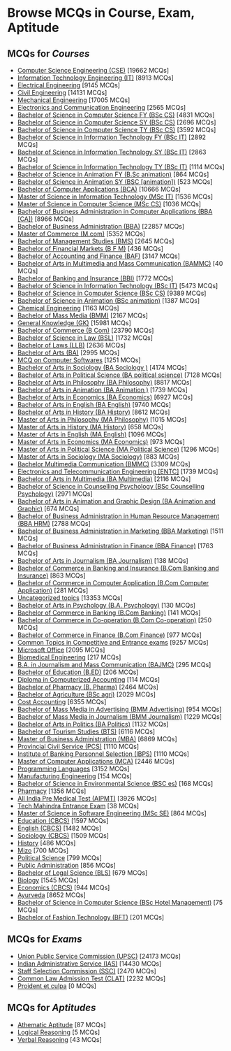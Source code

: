 # Browse MCQs in Course, Exam, Aptitude

## MCQs for *Courses*

- [Computer Science Engineering \(CSE\)](computer-science-engineering.md) [19662 MCQs]
- [Information Technology Engineering \(IT\)](information-technology-engineering.md) [8913 MCQs]
- [Electrical Engineering](electrical-engineering.md) [9145 MCQs]
- [Civil Engineering](civil-engineering.md) [14131 MCQs]
- [Mechanical  Engineering](mechanical-engineering.md) [17005 MCQs]
- [Electronics and Communication Engineering](electronics-and-communication-engineering.md) [2565 MCQs]
- [Bachelor of Science in Computer Science FY \(BSc CS\)](bachelor-of-computer-science-bsc-cs.md) [4831 MCQs]
- [Bachelor of Science in Computer Science SY \(BSc CS\)](bachelor-of-computer-science-sy-bsc-cs.md) [2696 MCQs]
- [Bachelor of Science in Computer Science TY \(BSc CS\)](bachelor-of-computer-science-ty-bsc-cs.md) [3592 MCQs]
- [Bachelor of Science in Information Technology FY \(BSc IT\)](bachelor-of-science-in-information-technology-fy-bsc-it.md) [2892 MCQs]
- [Bachelor of Science in Information Technology SY \(BSc IT\)](bachelor-of-science-in-information-technology-sy-bsc-it.md) [2863 MCQs]
- [Bachelor of Science in Information Technology TY \(BSc IT\)](bachelor-of-science-in-information-technology-ty-bsc-it.md) [1114 MCQs]
- [Bachelor of Science in Animation FY \(B\.Sc animation\)](bachelor-of-science-in-animation-fy-bsc-animation.md) [864 MCQs]
- [Bachelor of Science in Animation SY \(BSC \[animation\]\)](bachelor-of-science-in-animation-sy-bsc-animation.md) [523 MCQs]
- [Bachelor of Computer Applications \(BCA\)](bachelor-of-computer-applications-bca.md) [10666 MCQs]
- [Master of Science in Information Technology \(MSc IT\)](master-of-science-in-information-technology-mscit.md) [1536 MCQs]
- [Master of Science in Computer Science \(MSc CS\)](master-of-science-in-computer-science-msccs.md) [1036 MCQs]
- [Bachelor of Business Administration  in Computer Applications \(BBA \[CA\]\)](bachelor-of-business-administration-in-computer-applications-bba-ca.md) [8966 MCQs]
- [Bachelor of Business Administration \(BBA\)](bachelor-of-business-administration-bba.md) [22857 MCQs]
- [Master of Commerce \(M\.com\)](master-of-commerce-mcom.md) [5352 MCQs]
- [Bachelor of Management Studies \(BMS\)](bachelor-of-management-studies.md) [2645 MCQs]
- [Bachelor of Financial Markets \(B F M\)](bachelor-of-financial-markets.md) [436 MCQs]
- [Bachelor of Accounting and Finance \(BAF\)](bachelor-of-accounting-and-finance-baf.md) [3147 MCQs]
- [Bachelor of Arts in Multimedia and Mass Communication \(BAMMC\)](bachelor-of-arts-in-multimedia-and-mass-communication-bammc.md) [40 MCQs]
- [Bachelor of Banking and Insurance \(BBI\)](bachelor-of-banking-insurance-bbi.md) [1772 MCQs]
- [Bachelor of Science in Information Technology \(BSc IT\)](bachelor-of-science-in-information-technology-bsc-it.md) [5473 MCQs]
- [Bachelor of Science in Computer Science \(BSc CS\)](bachelor-of-science-in-computer-science-bsc-cs.md) [9389 MCQs]
- [Bachelor of Science in Animation \(BSc animation\)](bachelor-of-science-in-animation-bsc-animation.md) [1387 MCQs]
- [Chemical Engineering](chemical-engineering.md) [1163 MCQs]
- [Bachelor of Mass Media \(BMM\)](bachelor-of-mass-media-bmm.md) [2167 MCQs]
- [General Knowledge \(GK\)](general-knowledge.md) [15981 MCQs]
- [Bachelor of Commerce \(B Com\)](bachelor-of-commerce-bcom.md) [23790 MCQs]
- [Bachelor of Science in Law \(BSL\)](bachelor-of-science-in-law-bsl.md) [1732 MCQs]
- [Bachelor of Laws \(LLB\)](bachelor-of-laws-llb.md) [2636 MCQs]
- [Bachelor of Arts \(BA\)](bachelor-of-arts-ba.md) [2995 MCQs]
- [MCQ on Computer Softwares](mcq-on-computer-softwares.md) [1251 MCQs]
- [Bachelor of Arts in Sociology \(BA Sociology \)](bachelor-of-arts-in-sociology-ba-sociology.md) [4174 MCQs]
- [Bachelor of Arts in Political Science \(BA political science\)](bachelor-of-arts-in-political-science-ba-political-science.md) [7128 MCQs]
- [Bachelor of Arts in Philosophy \(BA Philosophy\)](bachelor-of-arts-in-philosophy-ba-philosophy.md) [8817 MCQs]
- [Bachelor of Arts in Animation \(BA Animation \)](bachelor-of-arts-in-animation-ba-animation.md) [1739 MCQs]
- [Bachelor of Arts in Economics \(BA Economics\)](bachelor-of-arts-in-economics-ba-economics.md) [6927 MCQs]
- [Bachelor of Arts in English \(BA English\)](bachelor-of-arts-in-english-ba-english.md) [9740 MCQs]
- [Bachelor of Arts in History \(BA History\)](bachelor-of-arts-in-history-ba-history.md) [8612 MCQs]
- [Master of Arts in Philosophy \(MA Philosophy\)](master-of-arts-in-philosophy-ma-philosophy.md) [1015 MCQs]
- [Master of Arts in History \(MA History\)](master-of-arts-in-history-ma-history.md) [658 MCQs]
- [Master of Arts in English \(MA English\)](master-of-arts-in-english-ma-english.md) [1096 MCQs]
- [Master of Arts in Economics \(MA Economics\)](master-of-arts-in-economics-ma-economics.md) [973 MCQs]
- [Master of Arts in Political Science \(MA Political Science\)](master-of-arts-in-political-science-ma-political-science.md) [1296 MCQs]
- [Master of Arts in Sociology \(MA Sociology\)](master-of-arts-in-sociology-ma-sociology.md) [883 MCQs]
- [Bachelor Multimedia Communication \(BMMC\)](bachelor-multimedia-communication-bmmc.md) [3309 MCQs]
- [Electronics and Telecommunication Engineering \[ENTC\]](electronics-and-telecommunication-engineering-entc.md) [1739 MCQs]
- [Bachelor of Arts in Multimedia \(BA Multimedia\)](bachelor-of-arts-in-multimedia-ba-multimedia.md) [2116 MCQs]
- [Bachelor of Science in Counselling Psychology \(BSc Counselling Psychology\)](bachelor-of-science-in-counselling-psychology-bsccounselling-psychology.md) [2971 MCQs]
- [Bachelor of Arts in Animation and Graphic Design \(BA Animation and Graphic\)](bachelor-of-arts-in-animation-and-graphic-design-ba-animation-and-graphic.md) [674 MCQs]
- [Bachelor of Business Administration in Human Resource Management \(BBA HRM\)](bachelor-of-business-administration-in-human-resource-management-bba-hrm.md) [2788 MCQs]
- [Bachelor of Business Administration in Marketing \(BBA Marketing\)](bachelor-of-business-administration-in-marketing-bba-marketing.md) [1511 MCQs]
- [Bachelor of Business Administration in Finance \(BBA Finance\)](bachelor-of-business-administration-in-finance-bba-finance.md) [1763 MCQs]
- [Bachelor of Arts in Journalism \(BA Journalism\)](bachelor-of-arts-in-journalism-ba-journalism.md) [138 MCQs]
- [Bachelor of Commerce in Banking and Insurance \(B\.Com Banking and Insurance\)](bachelor-of-commerce-in-banking-and-insurance-bcom-banking-and-insurance.md) [863 MCQs]
- [Bachelor of Commerce in Computer Application \(B\.Com Computer Application\)](bachelor-of-commerce-in-computer-application-bcom-computer-application.md) [281 MCQs]
- [Uncategorized topics](other-topics.md) [13353 MCQs]
- [Bachelor of Arts in Psychology \(B\.A\. Psychology\)](bachelor-of-arts-in-psychology-ba-psychology.md) [130 MCQs]
- [Bachelor of Commerce in Banking \(B\.Com Banking\)](bachelor-of-commerce-in-banking-bcom-banking.md) [141 MCQs]
- [Bachelor of Commerce in Co\-operation \(B\.Com Co\-operation\)](bachelor-of-commerce-in-co-operation-bcom-co-operation.md) [250 MCQs]
- [Bachelor of Commerce in Finance \(B\.Com Finance\)](bachelor-of-commerce-in-finance-bcom-finance.md) [977 MCQs]
- [Common Topics in Competitive and Entrance exams](common-topics-in-competitive-and-entrance-exams.md) [9257 MCQs]
- [Microsoft Office](microsoft-office.md) [2095 MCQs]
- [Biomedical Engineering](biomedical-engineering.md) [217 MCQs]
- [B\.A\. in Journalism and Mass Communication \(BAJMC\)](ba-in-journalism-and-mass-communication-bajmc.md) [295 MCQs]
- [Bachelor of Education \(B\.ED\)](bachelor-of-education-bed.md) [206 MCQs]
- [Diploma in Computerized Accounting](diploma-in-computerized-accounting.md) [114 MCQs]
- [Bachelor of Pharmacy \(B\. Pharma\)](bachelor-of-pharmacy-b-pharma.md) [2464 MCQs]
- [Bachelor of Agriculture \(BSc agri\)](bachelor-of-agriculture-bsc-agri.md) [2029 MCQs]
- [Cost Accounting](cost-accounting.md) [6355 MCQs]
- [Bachelor of Mass Media in Advertising \(BMM Advertising\)](bachelor-of-mass-media-in-advertising-bmm-advertising.md) [954 MCQs]
- [Bachelor of Mass Media in Journalism \(BMM Journalism\)](bachelor-of-mass-media-in-journalism-bmm-journalism.md) [1229 MCQs]
- [Bachelor of Arts in Politics \(BA Politics\)](bachelor-of-arts-in-politics-ba-politics.md) [1132 MCQs]
- [Bachelor of Tourism Studies \(BTS\)](bachelor-of-tourism-studies-bts.md) [6116 MCQs]
- [Master of Business Administration \(MBA\)](master-of-business-administration-mba.md) [6869 MCQs]
- [Provincial Civil Service \(PCS\)](provincial-civil-service-pcs.md) [1110 MCQs]
- [Institute of Banking Personnel Selection \(IBPS\)](institute-of-banking-personnel-selection-ibps.md) [1110 MCQs]
- [Master of Computer Applications \(MCA\)](master-of-computer-applications-mca.md) [2446 MCQs]
- [Programming Languages](programming-languages.md) [3152 MCQs]
- [Manufacturing Engineering](manufacturing-engineering.md) [154 MCQs]
- [Bachelor of Science in Environmental Science \(BSC es\)](bachelor-of-science-in-environmental-science-bsc-es.md) [168 MCQs]
- [Pharmacy](pharmacy.md) [1356 MCQs]
- [All India Pre Medical Test \(AIPMT\)](all-india-pre-medical-test-aipmt.md) [3926 MCQs]
- [Tech Mahindra Entrance Exam](tech-mahindra-entrance-exam.md) [38 MCQs]
- [Master of Science in Software Engineering \(MSc SE\)](master-of-science-in-computer-science-msc-se.md) [864 MCQs]
- [Education \(CBCS\)](education-cbcs.md) [1597 MCQs]
- [English \(CBCS\)](english-cbcs.md) [1482 MCQs]
- [Sociology \(CBCS\)](sociology-cbcs.md) [1509 MCQs]
- [History](history.md) [486 MCQs]
- [Mizo](mizo.md) [700 MCQs]
- [Political Science](political-science.md) [799 MCQs]
- [Public Administration](public-administration.md) [856 MCQs]
- [Bachelor of Legal Science \(BLS\)](bachelor-of-legal-science-bls.md) [679 MCQs]
- [Biology](biology.md) [1545 MCQs]
- [Economics \(CBCS\)](economics-cbcs.md) [944 MCQs]
- [Ayurveda](ayurveda.md) [8652 MCQs]
- [Bachelor of Science in Computer Science \(BSc Hotel Management\)](bachelor-of-science-in-computer-science-bsc-hotel-management.md) [75 MCQs]
- [Bachelor of Fashion Technology \(BFT\)](bachelor-of-fashion-technology-bft.md) [201 MCQs]


## MCQs for *Exams*

- [Union Public Service Commission \(UPSC\)](union-public-service-commission-upsc.md) [24173 MCQs]
- [Indian Administrative Service \(IAS\)](indian-administrative-service-ias.md) [14430 MCQs]
- [Staff Selection Commission \(SSC\)](staff-selection-commission-ssc.md) [2470 MCQs]
- [Common Law Admission Test \(CLAT\)](common-law-admission-test-clat.md) [2232 MCQs]
- [Proident et culpa](duis-et-quas-sed-qui.md) [0 MCQs]


## MCQs for *Aptitudes*

- [Athematic Aptitude](athematic-aptitude.md) [87 MCQs]
- [Logical Reasoning](logical-reasoning.md) [5 MCQs]
- [Verbal Reasoning](verbal-reasoning.md) [43 MCQs]


